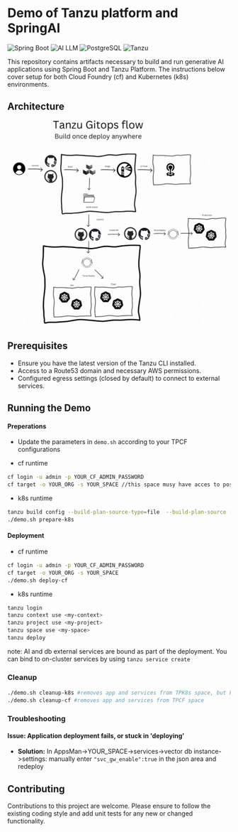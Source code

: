 # Demo of Tanzu platform and SpringAI

![Spring Boot](https://img.shields.io/badge/Spring%20Boot-3.1.2-brightgreen.svg)
![AI LLM](https://img.shields.io/badge/AI-LLM-blue.svg)
![PostgreSQL](https://img.shields.io/badge/postgres-15.1-red.svg)
![Tanzu](https://img.shields.io/badge/tanzu-platform-purple.svg)

This repository contains artifacts necessary to build and run generative AI applications using Spring Boot and Tanzu Platform. The instructions below cover setup for both Cloud Foundry (cf) and Kubernetes (k8s) environments.

## Architecture

![Alt text](https://github.com/0pens0/spring-metal/blob/main/image.png?raw=true "Spring-metal AI topology")

## Prerequisites
- Ensure you have the latest version of the Tanzu CLI installed.
- Access to a Route53 domain and necessary AWS permissions.
- Configured egress settings (closed by default) to connect to external services.


## Running the Demo

#### Preperations

- Update the parameters in ```demo.sh``` according to your TPCF configurations

- cf runtime
```bash
cf login -u admin -p YOUR_CF_ADMIN_PASSWORD
cf target -o YOUR_ORG -s YOUR_SPACE //this space musy have acces to postgres and genai services
```
- k8s runtime

```bash
tanzu build config --build-plan-source-type=file  --build-plan-source [FULL PATH TO spring-metal folder]/.tanzu/build-plan.yml
./demo.sh prepare-k8s
```

#### Deployment

- cf runtime
```bash
cf login -u admin -p YOUR_CF_ADMIN_PASSWORD
cf target -o YOUR_ORG -s YOUR_SPACE
./demo.sh deploy-cf
```
- k8s runtime  
```bash
tanzu login
tanzu context use <my-context>
tanzu project use <my-project>
tanzu space use <my-space>
tanzu deploy
```
note: AI and db external services are bound as part of the deployment. You can bind to on-cluster services by using ```tanzu service create```

### Cleanup

```bash
./demo.sh cleanup-k8s #removes app and services from TPK8s space, but keep the space and its ingress/egress
./demo.sh cleanup-cf #removes app and services from TPCF space
```

### Troubleshooting

#### Issue: Application deployment fails, or stuck in 'deploying'
- **Solution:** In AppsMan->YOUR_SPACE->services->vector db instance->settings: manually enter ```"svc_gw_enable":true``` in the json area and redeploy


## Contributing
Contributions to this project are welcome. Please ensure to follow the existing coding style and add unit tests for any new or changed functionality.


